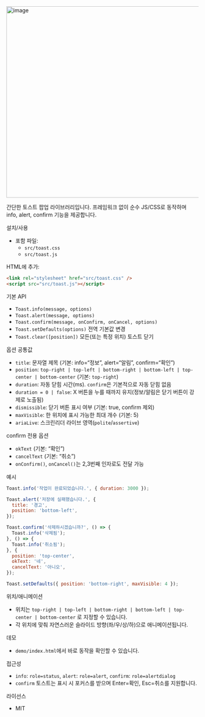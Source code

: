 <img width="916" height="501" alt="image" src="https://github.com/user-attachments/assets/f92179e2-4d8f-476f-8983-9a3aadce099e" />

간단한 토스트 팝업 라이브러리입니다. 프레임워크 없이 순수 JS/CSS로 동작하며 info, alert, confirm 기능을 제공합니다.

설치/사용

- 포함 파일:
  - `src/toast.css`
  - `src/toast.js`

HTML에 추가:

```html
<link rel="stylesheet" href="src/toast.css" />
<script src="src/toast.js"></script>
```

기본 API

- `Toast.info(message, options)`
- `Toast.alert(message, options)`
- `Toast.confirm(message, onConfirm, onCancel, options)`
- `Toast.setDefaults(options)` 전역 기본값 변경
- `Toast.clear([position])` 모든(또는 특정 위치) 토스트 닫기

옵션 공통값

- `title`: 문자열 제목 (기본: info=“정보”, alert=“알림”, confirm=“확인”)
- `position`: `top-right | top-left | bottom-right | bottom-left | top-center | bottom-center` (기본: `top-right`)
- `duration`: 자동 닫힘 시간(ms). `confirm`은 기본적으로 자동 닫힘 없음
- `duration = 0 | false`: X 버튼을 누를 때까지 유지(정보/알림은 닫기 버튼이 강제로 노출됨)
- `dismissible`: 닫기 버튼 표시 여부 (기본: true, confirm 제외)
- `maxVisible`: 한 위치에 표시 가능한 최대 개수 (기본: 5)
- `ariaLive`: 스크린리더 라이브 영역(`polite`/`assertive`)

confirm 전용 옵션

- `okText` (기본: “확인”)
- `cancelText` (기본: “취소”)
- `onConfirm()`, `onCancel()`는 2,3번째 인자로도 전달 가능

예시

```js
Toast.info('작업이 완료되었습니다.', { duration: 3000 });

Toast.alert('저장에 실패했습니다.', {
  title: '경고',
  position: 'bottom-left',
});

Toast.confirm('삭제하시겠습니까?', () => {
  Toast.info('삭제됨');
}, () => {
  Toast.info('취소됨');
}, {
  position: 'top-center',
  okText: '네',
  cancelText: '아니오',
});

Toast.setDefaults({ position: 'bottom-right', maxVisible: 4 });
```

위치/애니메이션

- 위치는 `top-right | top-left | bottom-right | bottom-left | top-center | bottom-center` 로 지정할 수 있습니다.
- 각 위치에 맞춰 자연스러운 슬라이드 방향(좌/우/상/하)으로 애니메이션됩니다.

데모

- `demo/index.html`에서 바로 동작을 확인할 수 있습니다.

접근성

- `info`: `role=status`, `alert`: `role=alert`, `confirm`: `role=alertdialog`
- `confirm` 토스트는 표시 시 포커스를 받으며 Enter=확인, Esc=취소를 지원합니다.

라이선스

- MIT

